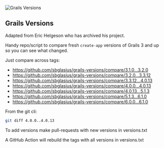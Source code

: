 ![Grails Versions](https://github.com/sbglasius/grails-versions/workflows/Grails%20Versions/badge.svg?branch=master)

Grails Versions
---
Adapted from Eric Helgeson who has archived his project.

Handy repo/script to compare fresh `create-app` versions of Grails 3 and up so you can see what changed.

Just compare across tags:
* <https://github.com/sbglasius/grails-versions/compare/3.1.0...3.2.0>
* <https://github.com/sbglasius/grails-versions/compare/3.2.0...3.3.12>
* <https://github.com/sbglasius/grails-versions/compare/3.3.12...4.0.13>
* <https://github.com/sbglasius/grails-versions/compare/4.0.0...4.0.13>
* <https://github.com/sbglasius/grails-versions/compare/4.0.13...5.1.3>
* <https://github.com/sbglasius/grails-versions/compare/5.1.3...6.1.0>
* <https://github.com/sbglasius/grails-versions/compare/6.0.0...6.1.0>

From the git cli:

```bash
git diff 4.0.0..4.0.13
```

To add versions make pull-requests with new versions in versions.txt

A GitHub Action will rebuild the tags with all versions in versions.txt
